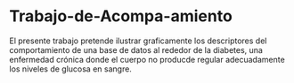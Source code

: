 # Trabajo-de-Acompa-amiento

El presente trabajo pretende ilustrar graficamente los descriptores del comportamiento de una base de datos al rededor de la diabetes, una enfermedad crónica donde el cuerpo no producde regular adecuadamente los niveles de glucosa en sangre. 

